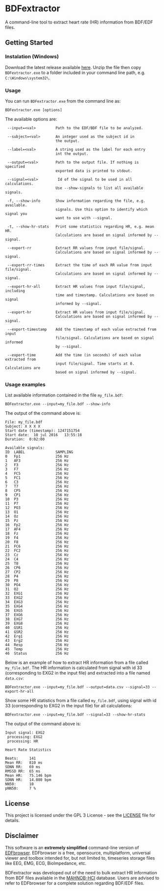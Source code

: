 # BDFextractor
A command-line tool to extract heart rate (HR) information from BDF/EDF files.

## Getting Started
### Instalation (Windows)

Download the latest release available [here](https://github.com/Dovyski/BDFextractor/releases). Unzip the file then copy `BDFextractor.exe` to a folder included in your command line path, e.g. `C:\Windows\system32\`.

### Usage

You can run `BDFextractor.exe` from the command line as:

```
BDFextractor.exe [options]
```

The available options are:

```
 --input=<val>         Path to the EDF/BDF file to be analyzed.

 --subject=<val>       An integer used as the subject id in
                       the output.

 --label=<val>         A string used as the label for each entry
                       int the output.

 --output=<val>        Path to the output file. If nothing is specified
                       exported data is printed to stdout.

 --signal=<val>         Id of the signal to be used in all calculations.
                       Use --show-signals to list all available signals.

 -f, --show-info       Show information regarding the file, e.g. available.
                       signals. Use this option to identify which signal you
                       want to use with --signal.

 -t, --show-hr-stats   Print some statistics regarding HR, e.g. mean HR.
                       Calculations are based on signal informed by --signal.

 --export-rr           Extract RR values from input file/signal.
                       Calculations are based on signal informed by --signal.

 --export-rr-times     Extract the time of each RR value from input file/signal.
                       Calculations are based on signal informed by --signal.

 --export-hr-all       Extract HR values from input file/signal, including
                       time and timestamp. Calculations are based on signal
                       informed by --signal.

 --export-hr           Extract HR values from input file/signal.
                       Calculations are based on signal informed by --signal.

 --export-timestamp    Add the timestamp of each value extracted from input
                       file/signal. Calculations are based on signal informed
                       by --signal.

 --export-time         Add the time (in seconds) of each value extracted from
                       input file/signal. Time starts at 0. Calculations are
                       based on signal informed by --signal.
```

### Usage examples

List available information contained in the file `my_file.bdf`:

```
BDFextractor.exe --input=my_file.bdf --show-info
```

The output of the command above is:

```
File: my_file.bdf
Subject: X X X X                                                                         
Start date (timestamp): 1247151754
Start date:  10 jul 2016   13:55:18
Duration:  0:02:00

Available signals:
ID  LABEL              SAMPLING
0   Fp1                256 Hz 
1   AF3                256 Hz 
2   F3                 256 Hz 
3   F7                 256 Hz 
4   FC5                256 Hz 
5   FC1                256 Hz 
6   C3                 256 Hz 
7   T7                 256 Hz 
8   CP5                256 Hz 
9   CP1                256 Hz 
10  P3                 256 Hz 
11  P7                 256 Hz 
12  PO3                256 Hz 
13  O1                 256 Hz 
14  Oz                 256 Hz 
15  Pz                 256 Hz 
16  Fp2                256 Hz 
17  AF4                256 Hz 
18  Fz                 256 Hz 
19  F4                 256 Hz 
20  F8                 256 Hz 
21  FC6                256 Hz 
22  FC2                256 Hz 
23  Cz                 256 Hz 
24  C4                 256 Hz 
25  T8                 256 Hz 
26  CP6                256 Hz 
27  CP2                256 Hz 
28  P4                 256 Hz 
29  P8                 256 Hz 
30  PO4                256 Hz 
31  O2                 256 Hz 
32  EXG1               256 Hz 
33  EXG2               256 Hz 
34  EXG3               256 Hz 
35  EXG4               256 Hz 
36  EXG5               256 Hz 
37  EXG6               256 Hz 
38  EXG7               256 Hz 
39  EXG8               256 Hz 
40  GSR1               256 Hz 
41  GSR2               256 Hz 
42  Erg1               256 Hz 
43  Erg2               256 Hz 
44  Resp               256 Hz 
45  Temp               256 Hz 
46  Status             256 Hz 
```

Below is an example of how to extract HR information from a file called `my_file.bdf`. The HR information is calculated from signal with id 33 (corresponding to EXG2 in the input file) and extracted into a file named `data.csv`:

```
BDFextractor.exe --input=my_file.bdf --output=data.csv --signal=33 --export-hr-all
```

Show some HR statistics from a file called `my_file.bdf`, using signal with id 33 (corresponding to EXG2 in the input file) for all calculations:

```
BDFextractor.exe --input=my_file.bdf --signal=33 --show-hr-stats
```

The output of the command above is:

```
Input signal: EXG2
 processing: EXG2
 processing: HR

Heart Rate Statistics

Beats:     141
Mean RR:   810 ms
SDNN RR:   69 ms
RMSSD RR:  65 ms
Mean HR:   75.146 bpm
SDNN HR:   14.080 bpm
NN50:      10
pNN50:     7 %
```

## License

This project is licensed under the GPL 3 License - see the [LICENSE](https://github.com/Dovyski/BDFextractor/LICENSE) file for details.

## Disclaimer

This software is an **extremely simplified** command-line version of [EDFbrowser](http://www.teuniz.net/edfbrowser/). EDFbrowser is a free, opensource, multiplatform, universal viewer and toolbox intended for, but not limited to, timeseries storage files like EEG, EMG, ECG, BioImpedance, etc. 

BDFextractor was developed out of the need to bulk extract HR information from BDF files available in the [MAHNOB-HCI](http://mahnob-db.eu/hci-tagging/) database. Users are advised to refer to EDFbrowser for a complete solution regarding BDF/EDF files.

